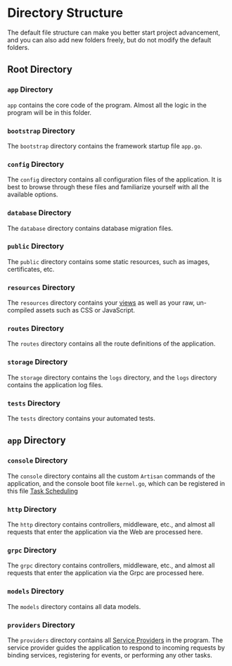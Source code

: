 # Directory Structure

The default file structure can make you better start project advancement, and you can also add new folders freely, but
do not modify the default folders.

## Root Directory

### `app` Directory

`app` contains the core code of the program. Almost all the logic in the program will be in this folder.

### `bootstrap` Directory

The `bootstrap` directory contains the framework startup file `app.go`.

### `config` Directory

The `config` directory contains all configuration files of the application. It is best to browse through these files and
familiarize yourself with all the available options.

### `database` Directory

The `database` directory contains database migration files.

### `public` Directory

The `public` directory contains some static resources, such as images, certificates, etc.

### `resources` Directory

The `resources` directory contains your [views](../basic/views) as well as your raw, un-compiled assets such as
CSS or JavaScript.

### `routes` Directory

The `routes` directory contains all the route definitions of the application.

### `storage` Directory

The `storage` directory contains the `logs` directory, and the `logs` directory contains the application log files.

### `tests` Directory

The `tests` directory contains your automated tests.

## `app` Directory

### `console` Directory

The `console` directory contains all the custom `Artisan` commands of the application, and the console boot file
`kernel.go`, which can be registered in this file [Task Scheduling](../advanced/schedule)

### `http` Directory

The `http` directory contains controllers, middleware, etc., and almost all requests that enter the application via the
Web are processed here.

### `grpc` Directory

The `grpc` directory contains controllers, middleware, etc., and almost all requests that enter the application via the
Grpc are processed here.

### `models` Directory

The `models` directory contains all data models.

### `providers` Directory

The `providers` directory contains all [Service Providers](../foundation/providers) in the
program. The service provider guides the application to respond to incoming requests by binding services, registering
for events, or performing any other tasks.
